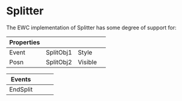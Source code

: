 # Splitter

The EWC implementation of Splitter has some degree of support for:

| Properties|  |  |  |
|--|--|--|--|
 |  Event  |  SplitObj1  |  Style    |        |
 |  Posn   |  SplitObj2  |  Visible  |        |


| Events|  |  |  |
|--|--|--|--|
 |  EndSplit  |            |            |           |

